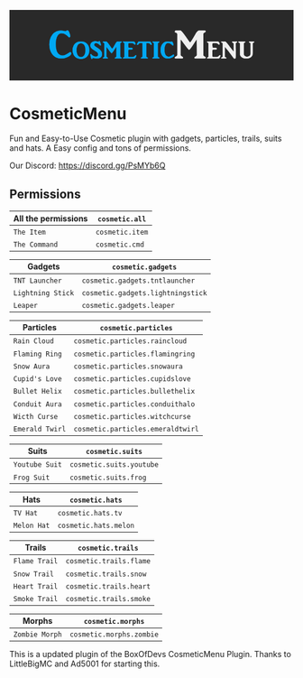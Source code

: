 ![cosmeticmenu](images/cosmeticmenu.png)

# CosmeticMenu
Fun and Easy-to-Use Cosmetic plugin with gadgets, particles, trails, suits and hats. A Easy config and tons of permissions.

Our Discord: https://discord.gg/PsMYb6Q

## Permissions

| All the permissions | `cosmetic.all` |  
| --- | --- |
| `The Item` | `cosmetic.item` |  
| `The Command` | `cosmetic.cmd` |  

| Gadgets | `cosmetic.gadgets` |
| --- | --- |
| `TNT Launcher` | `cosmetic.gadgets.tntlauncher` |
| `Lightning Stick` | `cosmetic.gadgets.lightningstick` |
| `Leaper` | `cosmetic.gadgets.leaper` |

| Particles | `cosmetic.particles` |
| --- | --- |
| `Rain Cloud` | `cosmetic.particles.raincloud` |
| `Flaming Ring` | `cosmetic.particles.flamingring` |
| `Snow Aura` | `cosmetic.particles.snowaura` |
| `Cupid's Love` | `cosmetic.particles.cupidslove` |
| `Bullet Helix` | `cosmetic.particles.bullethelix` |
| `Conduit Aura` | `cosmetic.particles.conduithalo` |
| `Wicth Curse` | `cosmetic.particles.witchcurse` |
| `Emerald Twirl` | `cosmetic.particles.emeraldtwirl` |

| Suits | `cosmetic.suits` |
| --- | --- |
| `Youtube Suit` | `cosmetic.suits.youtube` |
| `Frog Suit` | `cosmetic.suits.frog` |

| Hats | `cosmetic.hats` |
| --- | --- |
| `TV Hat` | `cosmetic.hats.tv` |
| `Melon Hat` | `cosmetic.hats.melon` |

| Trails | `cosmetic.trails` |
| --- | --- |
| `Flame Trail` | `cosmetic.trails.flame` |
| `Snow Trail` | `cosmetic.trails.snow` |
| `Heart Trail` | `cosmetic.trails.heart` |
| `Smoke Trail` | `cosmetic.trails.smoke` |

| Morphs | `cosmetic.morphs` |
| --- | --- |
| `Zombie Morph` | `cosmetic.morphs.zombie` |

This is a updated plugin of the BoxOfDevs CosmeticMenu Plugin. Thanks to LittleBigMC and Ad5001 for starting this.
